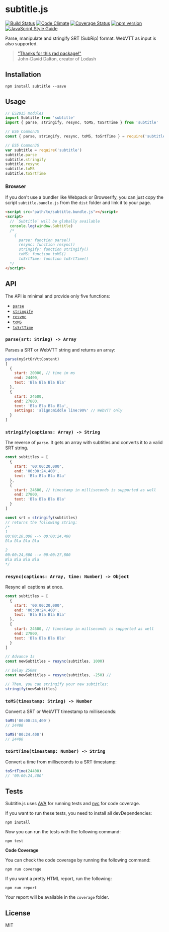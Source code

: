 # subtitle.js

[![Build Status](https://travis-ci.org/gsantiago/subtitle.js.svg?branch=master)](https://travis-ci.org/gsantiago/subtitle.js)
[![Code Climate](https://codeclimate.com/github/gsantiago/subtitle.js/badges/gpa.svg)](https://codeclimate.com/github/gsantiago/subtitle.js)
[![Coverage Status](https://coveralls.io/repos/github/gsantiago/subtitle.js/badge.svg?branch=master)](https://coveralls.io/github/gsantiago/subtitle.js?branch=master)
[![npm version](https://badge.fury.io/js/subtitle.svg)](http://badge.fury.io/js/subtitle)
[![JavaScript Style Guide](https://img.shields.io/badge/code%20style-standard-brightgreen.svg)](http://standardjs.com/)

Parse, manipulate and stringify SRT (SubRip) format. WebVTT as input is 
also supported.

>["Thanks for this rad package!"](https://github.com/gsantiago/subtitle.js/pull/15#issuecomment-282879854)  
>John-David Dalton, creator of Lodash

## Installation

`npm install subtitle --save`

## Usage

```js
// ES2015 modules
import Subtitle from 'subtitle'
import { parse, stringify, resync, toMS, toSrtTime } from 'subtitle'
```

```js
// ES6 CommonJS
const { parse, stringify, resync, toMS, toSrtTime } = require('subtitle')
```

```js
// ES5 CommonJS
var subtitle = require('subtitle')
subtitle.parse
subtitle.stringify
subtitle.resync
subtitle.toMS
subtitle.toSrtTime
```

### Browser

If you don't use a bundler like Webpack or Browserify, you can just copy the
script `subtitle.bundle.js` from the `dist` folder and link it to your page.

```html
<script src="path/to/subtitle.bundle.js"></script>
<script>
  // `Subtitle` will be globally available
  console.log(window.Subtitle)
  /*
    {
      parse: function parse()
      resync: function resync()
      stringify: function stringify()
      toMS: function toMS()
      toSrtTime: function toSrtTime()
  */
</script>
```

## API

The API is minimal and provide only five functions:

* [`parse`](#parsesrt-string---array)
* [`stringify`](#stringifysubtitles-array---string)
* [`resync`](#resyncsubtitles-array-time-number---object)
* [`toMS`](#tomstimestamp-string---number)
* [`toSrtTime`](#tosrttimetimestamp-number---string)

### `parse(srt: String) -> Array`

Parses a SRT or WebVTT string and returns an array:

```js
parse(mySrtOrVttContent)
[
  {
    start: 20000, // time in ms
    end: 24400,
    text: 'Bla Bla Bla Bla'
  },
  {
    start: 24600,
    end: 27800,
    text: 'Bla Bla Bla Bla',
    settings: 'align:middle line:90%' // WebVTT only
  }
]
```

### `stringify(captions: Array) -> String`

The reverse of `parse`. It gets an array with subtitles and converts it to a valid SRT string.

```js
const subtitles = [
  {
    start: '00:00:20,000',
    end: '00:00:24,400',
    text: 'Bla Bla Bla Bla'
  },
  {
    start: 24600, // timestamp in milliseconds is supported as well
    end: 27800,
    text: 'Bla Bla Bla Bla'
  }
]

const srt = stringify(subtitles)
// returns the following string:
/*
1
00:00:20,000 --> 00:00:24,400
Bla Bla Bla Bla

2
00:00:24,600 --> 00:00:27,800
Bla Bla Bla Bla
*/
```

### `resync(captions: Array, time: Number) -> Object`

Resync all captions at once.

```js
const subtitles = [
  {
    start: '00:00:20,000',
    end: '00:00:24,400',
    text: 'Bla Bla Bla Bla'
  },
  {
    start: 24600, // timestamp in millseconds is supported as well
    end: 27800,
    text: 'Bla Bla Bla Bla'
  }
]

// Advance 1s
const newSubtitles = resync(subtitles, 1000)

// Delay 250ms
const newSubtitles = resync(subtitles, -250) //

// Then, you can stringify your new subtitles:
stringify(newSubtitles)
```

### `toMS(timestamp: String) -> Number`

Convert a SRT or WebVTT timestamp to milliseconds:

```js
toMS('00:00:24,400')
// 24400

toMS('00:24.400')
// 24400
```

### `toSrtTime(timestamp: Number) -> String`

Convert a time from milliseconds to a SRT timestamp:

```js
toSrtTime(24400)
// '00:00:24,400'
```

## Tests

Subtitle.js uses [AVA](https://github.com/avajs/ava) for running tests and [nyc](https://github.com/istanbuljs/nyc) for code coverage.

If you want to run these tests, you need to install all devDependencies:

`npm install`

Now you can run the tests with the following command:

`npm test`

**Code Coverage**

You can check the code coverage by running the following command:

`npm run coverage`

If you want a pretty HTML report, run the following:

`npm run report`

Your report will be available in the `coverage` folder.

## License

MIT
